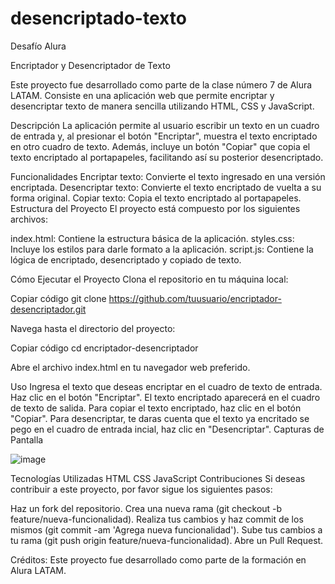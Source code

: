 # desencriptado-texto
Desafío Alura

Encriptador y Desencriptador de Texto

Este proyecto fue desarrollado como parte de la clase número 7 de Alura LATAM. Consiste en una aplicación web que permite encriptar y desencriptar texto de manera sencilla utilizando HTML, CSS y JavaScript.

Descripción
La aplicación permite al usuario escribir un texto en un cuadro de entrada y, al presionar el botón "Encriptar", muestra el texto encriptado en otro cuadro de texto. Además, incluye un botón "Copiar" que copia el texto encriptado al portapapeles, facilitando así su posterior desencriptado.

Funcionalidades
Encriptar texto: Convierte el texto ingresado en una versión encriptada.
Desencriptar texto: Convierte el texto encriptado de vuelta a su forma original.
Copiar texto: Copia el texto encriptado al portapapeles.
Estructura del Proyecto
El proyecto está compuesto por los siguientes archivos:

index.html: Contiene la estructura básica de la aplicación.
styles.css: Incluye los estilos para darle formato a la aplicación.
script.js: Contiene la lógica de encriptado, desencriptado y copiado de texto.

Cómo Ejecutar el Proyecto
Clona el repositorio en tu máquina local:

Copiar código
git clone https://github.com/tuusuario/encriptador-desencriptador.git

Navega hasta el directorio del proyecto:

Copiar código
cd encriptador-desencriptador

Abre el archivo index.html en tu navegador web preferido.

Uso
Ingresa el texto que deseas encriptar en el cuadro de texto de entrada.
Haz clic en el botón "Encriptar".
El texto encriptado aparecerá en el cuadro de texto de salida.
Para copiar el texto encriptado, haz clic en el botón "Copiar".
Para desencriptar, te daras cuenta que el texto ya encritado se pego en el cuadro de entrada incial, haz clic en "Desencriptar".
Capturas de Pantalla

![image](https://github.com/LuisJaramilloAlvear/desencriptado-texto/assets/130716961/6a599d06-607c-4ad4-8acb-8ae2ccc93cbb)


Tecnologías Utilizadas
HTML
CSS
JavaScript
Contribuciones
Si deseas contribuir a este proyecto, por favor sigue los siguientes pasos:

Haz un fork del repositorio.
Crea una nueva rama (git checkout -b feature/nueva-funcionalidad).
Realiza tus cambios y haz commit de los mismos (git commit -am 'Agrega nueva funcionalidad').
Sube tus cambios a tu rama (git push origin feature/nueva-funcionalidad).
Abre un Pull Request.

Créditos:
Este proyecto fue desarrollado como parte de la formación en Alura LATAM.



